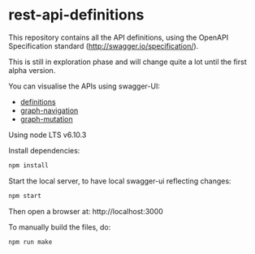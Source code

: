 # rest-api-definitions

This repository contains all the API definitions, using the OpenAPI Specification standard (http://swagger.io/specification/).

This is still in exploration phase and will change quite a lot until the first alpha version.

You can visualise the APIs using swagger-UI:

 * [definitions](https://swissdatasciencecenter.github.io/rest-api-definitions/swagger-ui/dist/?url=/rest-api-definitions/target/definitions.json)
 * [graph-navigation](https://swissdatasciencecenter.github.io/rest-api-definitions/swagger-ui/dist/?url=/rest-api-definitions/target/graph-navigation.json)
 * [graph-mutation](https://swissdatasciencecenter.github.io/rest-api-definitions/swagger-ui/dist/?url=/rest-api-definitions/target/graph-mutation.json)

Using node LTS v6.10.3

Install dependencies:

```sh
npm install
```

Start the local server, to have local swagger-ui reflecting changes:

```sh
npm start
```

Then open a browser at: http://localhost:3000

To manually build the files, do:

```sh
npm run make
```
